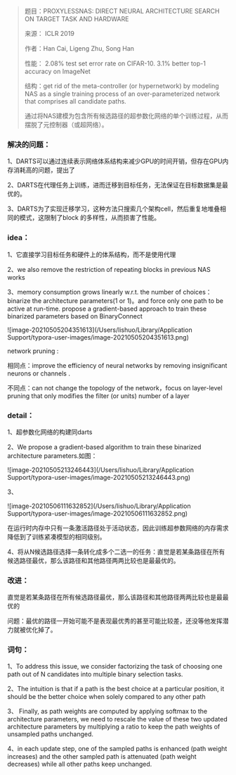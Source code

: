> 题目：PROXYLESSNAS: DIRECT NEURAL ARCHITECTURE SEARCH ON TARGET TASK AND HARDWARE
>
> 来源： ICLR 2019
>
> 作者：Han Cai, Ligeng Zhu, Song Han
>
> 性能： 2.08% test set error rate on CIFAR-10.    3.1% better top-1 accuracy  on ImageNet
>
> 结构：get rid of the meta-controller (or hypernetwork) by modeling NAS as a single training process of an over-parameterized network that comprises all candidate paths.
>
> ​		   通过将NAS建模为包含所有候选路径的超参数化网络的单个训练过程，从而摆脱了元控制器（或超网络）。

### 解决的问题：

1、DARTS可以通过连续表示网络体系结构来减少GPU的时间开销，但存在GPU内存消耗高的问题，提出了

2、DARTS在代理任务上训练，进而迁移到目标任务，无法保证在目标数据集是最优的。

3、DARTS为了实现迁移学习，这种方法只搜索几个架构cell，然后重复地堆叠相同的模式，这限制了block 的多样性，从而损害了性能。

### idea：

1、它直接学习目标任务和硬件上的体系结构，而不是使用代理

2、we also remove the restriction of repeating blocks in previous NAS works

3、memory consumption grows linearly w.r.t. the number of choices：binarize the architecture  parameters(1 or 1)。and force only one path to be active at run-time.    propose a gradient-based approach to train these binarized parameters based on BinaryConnect

![image-20210505204351613](/Users/lishuo/Library/Application Support/typora-user-images/image-20210505204351613.png)

network pruning :

相同点：improve the efficiency of neural networks by removing insignificant neurons or channels .

不同点：can not change the topology of the network，focus on layer-level pruning that only modifies the filter (or units) number of a layer 

### detail：

1、超参数化网络的构建同darts

2、We propose a gradient-based algorithm to train these binarized architecture parameters.如图：

![image-20210505213246443](/Users/lishuo/Library/Application Support/typora-user-images/image-20210505213246443.png)

3、

![image-20210506111632852](/Users/lishuo/Library/Application Support/typora-user-images/image-20210506111632852.png)

在运行时内存中只有一条激活路径处于活动状态，因此训练超参数网络的内存需求降低到了训练紧凑模型的相同级别。

4、将从N候选路径选择一条转化成多个二选一的任务：直觉是若某条路径在所有候选路径最优，那么该路径和其他路径两两比较也是最最优的。

### 改进：

直觉是若某条路径在所有候选路径最优，那么该路径和其他路径两两比较也是最最优的

问题：最优的路径一开始可能不是表现最优秀的甚至可能比较差，还没等他发挥潜力就被优化掉了。



### 词句：

1、To address this issue, we consider factorizing the task of choosing one path out of N candidates into multiple binary selection tasks.

2、The intuition is that if a path is the best choice at a particular position, it should be the better choice when solely compared to any other path

3、 Finally, as path weights are computed by applying softmax to the architecture parameters, we need to rescale the value of these two updated architecture parameters by multiplying a ratio to keep the path weights of unsampled paths unchanged.

4、in each update step, one of the sampled paths is enhanced (path weight increases) and the other sampled path is attenuated (path weight decreases) while all other paths keep unchanged. 
